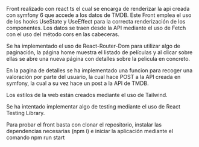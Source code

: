 Front realizado con react ts el cual se encarga de renderizar la api creada con symfony 6 que accede a los datos de TMDB.
Este Front emplea el uso de los hooks UseState y UseEffect para la correcta renderización de los componentes. Los datos se traen desde la API mediante el uso de Fetch con el uso del método cors en las cabeceras.

Se ha implementado el uso de React-Router-Dom para utilizar algo de paginación, la página home muestra el listado de películas y al clicar sobre ellas se abre una nueva
página con detalles sobre la pelicula en concreto.

En la pagina de detalles se ha implementado una funcion para recoger una valoración por parte del usuario, la cual hace POST a la API creada en symfony, la cual a su vez hace un post a la API de TMDB.

Los estilos de la web están creados mediante el uso de Tailwind.

Se ha intentado implementar algo de testing mediante el uso de React Testing Library.

Para probar el front basta con clonar el repositorio, instalar las dependencias necesarias (npm i) e iniciar la aplicación mediante el comando npm run start
